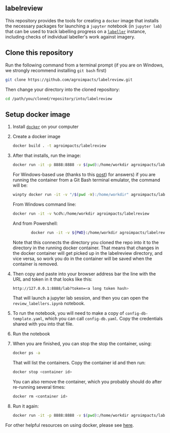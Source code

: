 ## labelreview

This repository provides the tools for creating a `docker` image that installs the necessary packages for launching a `jupyter` notebook (in `jupyter lab`)  that can be used to track labelling progress on a [`labeller`](https://github.com/agroimpacts/labeller) instance, including checks of individual labeller's work against imagery. 


## Clone this repository

Run the following command from a terminal prompt (if you are on Windows, we strongly recommend installing `git bash` first)

```bash
git clone https://github.com/agroimpacts/labelreview.git
```

Then change your directory into the cloned repository:

```bash
cd /path/you/cloned/repository/into/labelreview
```

## Setup docker image

1. Install [`docker`](https://docs.docker.com/get-docker/) on your computer

2. Create a docker image

    ```bash
    docker build . -t agroimpacts/labelreview
    ```
3. After that installs, run the image:

    ```bash
    docker run -it -p 8888:8888 -v $(pwd):/home/workdir agroimpacts/labelreview
    ```

    For Windows-based use (thanks to this [post](https://stackoverflow.com/questions/41485217/mount-current-directory-as-a-volume-in-docker-on-windows-10)) for answers) if you are running the container from a Git Bash terminal emulator, the command will be:

    ```bash
    winpty docker run -it -v "/$(pwd -W):/home/workdir" agroimpacts/labelreview
    ```

    From Windows command line:

    ```bash
    docker run -it -v %cd%:/home/workdir agroimpacts/labelreview
    ```

    And from Powershell:

    ```bash
            docker run -it -v ${PWD}:/home/workdir agroimpacts/labelreview
    ```

    Note that this connects the directory you cloned the repo into it to the directory in the running docker container. That means that changes in the docker container will get picked up in the labelreview directory, and vice versa, so work you do in the container will be saved when the container is removed. 

4. Then copy and paste into your browser address bar the line with the URL and token in it that looks like this:

    ```bash
    http://127.0.0.1:8888/lab?token=<a long token hash>
    ```

   That will launch a jupyter lab session, and then you can open the `review_labellers.ipynb` notebook. 

5. To run the notebook, you will need to make a copy of `config-db-template.yaml`, which you can call `config-db.yaml`. Copy the credentials shared with you into that file. 

6. Run the notebook

7. When you are finished, you can stop the stop the container, using:

    ```bash
    docker ps -a
    ```

    That will list the containers. Copy the container id and then run:

    ```bash
    docker stop <container id>
    ```

    You can also remove the container, which you probably should do after re-running several times:

    ```bash
    docker rm <container id>
    ```

8. Run it again:

    ```bash
    docker run -it -p 8888:8888 -v $(pwd):/home/workdir agroimpacts/labelreview 
    ```

For other helpful resources on using docker, please see [here](https://hamedalemo.github.io/advanced-geo-python/lectures/docker.html#what-is-docker).
